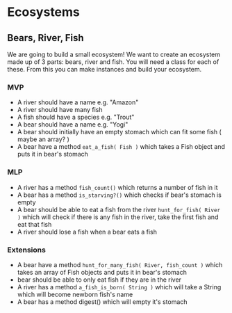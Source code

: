 # Ecosystems


## Bears, River, Fish

We are going to build a small ecosystem! We want to create an ecosystem made up of 3 parts: bears, river and fish. You will need a class for each of these. From this you can make instances and build your ecosystem.

### MVP

- A river should have a name e.g. "Amazon"
- A river should have many fish
- A fish should have a species e.g. "Trout"
- A bear should have a name e.g. "Yogi"
- A bear should initially have an empty stomach which can fit some fish ( maybe an array? )
- A bear have a method ```eat_a_fish( Fish )``` which takes a Fish object and puts it in bear's stomach

### MLP

- A river has a method ```fish_count()``` which returns a number of fish in it
- A bear has a method ```is_starving?()``` which checks if bear's stomach is empty
- A bear should be able to eat a fish from the river ```hunt_for_fish( River )``` which will check if there is any fish in the river, take the first fish and eat that fish
- A river should lose a fish when a bear eats a fish

### Extensions

- A bear have a method ```hunt_for_many_fish( River, fish_count )``` which takes an array of Fish objects and puts it in bear's stomach
- bear should be able to only eat fish if they are in the river
- A river has a method ```a_fish_is_born( String )``` which will take a String which will become newborn fish's name
- A bear has a method digest() which will empty it's stomach
